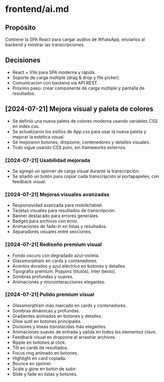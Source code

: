 # frontend/ai.md

## Propósito
Contiene la SPA React para cargar audios de WhatsApp, enviarlos al backend y mostrar las transcripciones.

## Decisiones
- React + Vite para SPA moderna y rápida.
- Soporte de carga múltiple (drag & drop y file picker).
- Comunicación con backend vía API REST.
- Próximo paso: crear componente de carga múltiple y pantalla de resultados. 

## [2024-07-21] Mejora visual y paleta de colores

- Se definió una nueva paleta de colores moderna usando variables CSS en index.css.
- Se actualizaron los estilos de App.css para usar la nueva paleta y mejorar la estética visual.
- Se mejoraron botones, dropzone, contenedores y detalles visuales.
- Todo sigue usando CSS puro, sin frameworks externos. 

### [2024-07-21] Usabilidad mejorada
- Se agregó un spinner de carga visual durante la transcripción.
- Se añadió un botón para copiar cada transcripción al portapapeles, con feedback visual. 

### [2024-07-21] Mejoras visuales avanzadas
- Responsividad avanzada para mobile/tablet.
- Tarjetas visuales para resultados de transcripción.
- Banner destacado para errores generales.
- Badges para archivos con error.
- Animaciones de fade-in en listas y resultados.
- Separadores visuales entre secciones. 

### [2024-07-21] Rediseño premium visual
- Fondo oscuro con degradado azul-violeta.
- Glassmorphism en cards y contenedores.
- Acentos dorados y azul eléctrico en botones y detalles.
- Tipografía premium: Poppins (títulos), Inter (texto).
- Sombras profundas y suaves.
- Animaciones y microinteracciones elegantes. 

### [2024-07-21] Pulido premium visual
- Glassmorphism más marcado en cards y contenedores.
- Sombras dinámicas y profundas.
- Gradientes animados en botones y detalles.
- Glow sutil en botones principales.
- Divisores y líneas translúcidas más elegantes.
- Animaciones suaves de entrada y salida en todos los elementos clave.
- Feedback visual en dropzone al arrastrar archivos.
- Ripple en botones al click.
- Tilt en cards de resultados.
- Focus ring animado en botones.
- Highlight en card copiada.
- Bounce en spinner.
- Scale y glow en botón de subir.
- Slide y fade en listas y botones. 